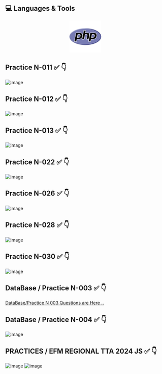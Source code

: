 ## 💻 Languages & Tools

<p align="center">
   <img src="https://raw.githubusercontent.com/devicons/devicon/master/icons/php/php-original.svg" alt="PHP" style="width:20%; max-width:100px;"/>
</p>

## Practice N-011 ✅ 👇
![image](https://github.com/user-attachments/assets/807ded71-fcf3-4982-9146-6c6a4963441f)

## Practice N-012 ✅ 👇
![image](https://github.com/user-attachments/assets/c1869c87-459d-4a3b-9fe8-6959ec5571cd)

## Practice N-013 ✅ 👇
![image](https://github.com/user-attachments/assets/789c9754-5c58-46bc-8ee9-0a418e9277d1)

## Practice N-022 ✅ 👇
![image](https://github.com/user-attachments/assets/d8018293-31c6-49cb-91d0-da61d8542cd8)

## Practice N-026 ✅ 👇
![image](https://github.com/user-attachments/assets/95beaa97-5780-48ba-9468-bacd45e3ab8b)

## Practice N-028 ✅ 👇
![image](https://github.com/user-attachments/assets/849cb022-5fe0-4d1f-bc45-46a5e22f8d63)

## Practice N-030 ✅ 👇
![image](https://github.com/user-attachments/assets/1a855e68-ff77-47cb-b770-b2054585cb7a)

## DataBase / Practice N-003 ✅ 👇
[DataBase/Practice N 003 Questions are Here ..](https://github.com/user-attachments/files/20395646/Tester.la.connexion.avec.la.bdd.pdf)

## DataBase / Practice N-004 ✅ 👇
![image](https://github.com/user-attachments/assets/b4f2ac17-c04e-4546-bd8f-5f86bc8b99da)

## PRACTICES / EFM REGIONAL TTA 2024 JS ✅ 👇
![image](https://github.com/user-attachments/assets/09a76782-aa96-400a-a35a-a606329388c2)
![image](https://github.com/user-attachments/assets/8c65a0db-f4e7-4493-a080-2896ae70a6ce)


